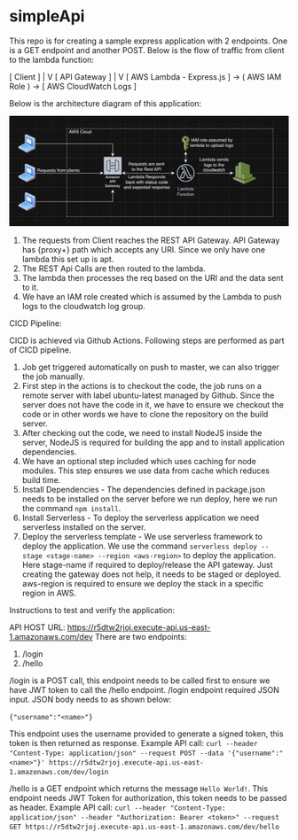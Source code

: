 # simpleApi
This repo is for creating a sample express application with 2 endpoints. One is a GET endpoint and another POST. Below is the flow of traffic from client to the lambda function:

[ Client ] 
    |
    V
[ API Gateway ]
    |
    V
[ AWS Lambda - Express.js ] -> ( AWS IAM Role ) -> [ AWS CloudWatch Logs ]

Below is the architecture diagram of this application:

![App Architecture](./arch.png "Simple NodeJS API App")

1. The requests from Client reaches the REST API Gateway. API Gateway has {proxy+} path which accepts any URI. Since we only have one lambda this set up is apt. 
2. The REST Api Calls are then routed to the lambda. 
3. The lambda then processes the req based on the URI and the data sent to it.
4. We have an IAM role created which is assumed by the Lambda to push logs to the cloudwatch log group.

CICD Pipeline:

CICD is achieved via Github Actions. Following steps are performed as part of CICD pipeline.
1. Job get triggered automatically on push to master, we can also trigger the job manually.
2. First step in the actions is to checkout the code, the job runs on a remote server with label ubuntu-latest managed by Github. Since the server does not have the code in it, we have to ensure we checkout the code or in other words we have to clone the repository on the build server. 
3. After checking out the code, we need to install NodeJS inside the server, NodeJS is required for building the app and to install application dependencies. 
4. We have an optional step included which uses caching for node modules. This step ensures we use data from cache which reduces build time. 
5. Install Dependencies - The dependencies defined in package.json needs to be installed on the server before we run deploy, here we run the command ```npm install```.
6. Install Serverless - To deploy the serverless application we need serverless installed on the server.
7. Deploy the serverless template - We use serverless framework to deploy the application. We use the command ```serverless deploy --stage <stage-name> --region <aws-region>``` to deploy the application. 
Here stage-name if required to deploy/release the API gateway. Just creating the gateway does not help, it needs to be staged or deployed. aws-region is required to ensure we deploy the stack in a specific region in AWS.

Instructions to test and verify the application:

API HOST URL: https://r5dtw2rjoj.execute-api.us-east-1.amazonaws.com/dev
There are two endpoints:
1. /login
2. /hello

/login is a POST call, this endpoint needs to be called first to ensure we have JWT token to call the /hello endpoint.
/login endpoint required JSON input. JSON body needs to as shown below:

```{"username":"<name>"}```

This endpoint uses the username provided to generate a signed token, this token is then returned as response.
Example API call:
```curl --header "Content-Type: application/json" --request POST --data '{"username":"<name>"}' https://r5dtw2rjoj.execute-api.us-east-1.amazonaws.com/dev/login```

/hello is a GET endpoint which returns the message ```Hello World!```. This endpoint needs JWT Token for authorization, this token needs to be passed as header. 
Example API call:
```curl --header "Content-Type: application/json" --header "Authorization: Bearer <token>" --request GET https://r5dtw2rjoj.execute-api.us-east-1.amazonaws.com/dev/hello``` 

